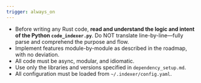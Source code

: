 ```yaml
---
trigger: always_on
---
```


- Before writing any Rust code, **read and understand the logic and intent of the Python `code_indexer.py`**. Do NOT translate line-by-line—fully parse and comprehend the purpose and flow.
- Implement features module-by-module as described in the roadmap, with no deviation.
- All code must be async, modular, and idiomatic.
- Use only the libraries and versions specified in `dependency_setup.md`.
- All configuration must be loaded from `~/.indexer/config.yaml`.